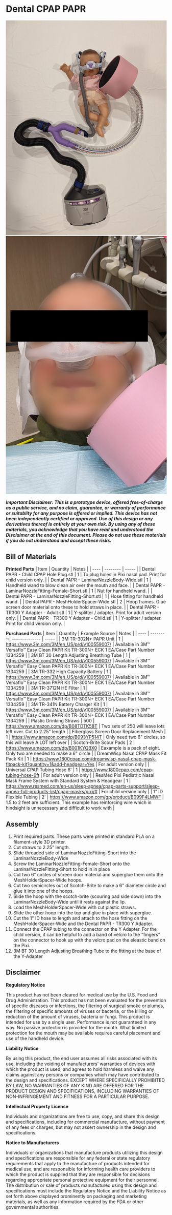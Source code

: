 # Dental CPAP PAPR

![System photo](/assets/dental-papr-system-doll.jpg)
![In use photo photo](/assets/adult-dental-papr-in-use.jpg)

***Important Disclaimer: This is a prototype device, offered free-of-charge as a public service, and no claim, guarantee, or warranty of performance or suitablity for any purpose is offered or implied.  This device has not been independently certified or approved.  Use of this design or any derivatives thereof is entirely at your own risk.  By using any of these materials, you acknowledge that you have read and understood the Disclaimer at the end of this document.  Please do not use these materials if you do not understand and accept these risks.***

## Bill of Materials

**Printed Parts**
| Item | Quantity | Notes |
| ---- | -------- | ----- |
| Dental PAPR - Child CPAP Hole Plug.stl | 1 | To plug holes in Pixi nasal pad. Print for child version only. |
| Dental PAPR - LaminarNozzleBody-Wide.stl | 1 | Handheld wand to blow clean air over the mouth and face. |
| Dental PAPR - LaminarNozzleFitting-Female-Short.stl | 1 | Nut for handheld wand. |
| Dental PAPR - LaminarNozzleFitting-Short.stl | 1 | Hose fitting for handheld wand. |
| Dental PAPR - MeshHolderSpacer-Wide.stl | 2 | Hoop frames. Glue screen door material onto these to hold straws in place. |
| Dental PAPR - TR300 Y Adapter - Adult.stl | 1 | Y-splitter / adapter. Print for adult version only. |
| Dental PAPR - TR300 Y Adapter - Child.stl | 1 | Y-splitter / adapter. Print for child version only. |

**Purchased Parts**
| Item | Quantity | Example Source | Notes |
| ---- | --------:| -------------- | ----- |
| 3M TR-302N+ PAPR Unit | 1 | https://www.3m.com/3M/en_US/p/d/v100559007/ | Available in 3M™ Versaflo™ Easy Clean PAPR Kit TR-300N+ ECK 1 EA/Case Part Number 1334259 |
| 3M BT 30 Length Adjusting Breathing Tube | 1 | https://www.3m.com/3M/en_US/p/d/v100559007/ | Available in 3M™ Versaflo™ Easy Clean PAPR Kit TR-300N+ ECK 1 EA/Case Part Number 1334259 |
| 3M TR-332 High Capacity Battery | 1 | https://www.3m.com/3M/en_US/p/d/v100559007/ | Available in 3M™ Versaflo™ Easy Clean PAPR Kit TR-300N+ ECK 1 EA/Case Part Number 1334259 |
| 3M TR-3712N HE Filter | 1 | https://www.3m.com/3M/en_US/p/d/v100559007/ | Available in 3M™ Versaflo™ Easy Clean PAPR Kit TR-300N+ ECK 1 EA/Case Part Number 1334259 |
| 3M TR-341N Battery Charger Kit | 1 | https://www.3m.com/3M/en_US/p/d/v100559007/ | Available in 3M™ Versaflo™ Easy Clean PAPR Kit TR-300N+ ECK 1 EA/Case Part Number 1334259 |
| Plastic Drinking Straws | 500 | https://www.amazon.com/dp/B08TDTK58T | Two sets of 250 will leave lots left over. Cut to 2.25" length |
| Fiberglass Screen Door Replacement Mesh | 1 | https://www.amazon.com/dp/B093YP514T | Only need two 6" circles, so this will leave A LOT left over |
| Scotch-Brite Scour Pads | 2 | https://www.amazon.com/dp/B001KYQBX0 | Eaxample is a pack of eight. Only two are needed to make a 6" circle |
| DreamWisp Nasal CPAP Mask Fit Pack Kit | 1 | https://www.1800cpap.com/dreamwisp-nasal-cpap-mask-fitpack-kit?quantity=1&add-headgear=Yes | For adult version only |
| Universal CPAP Tubing Hose 6' | 1 | https://www.1800cpap.com/cpap-tubing-hose-6ft | For adult version only |
| ResMed Pixi Pediatric Nasal Mask Frame System with Standard System & Headgear | 1 | https://www.resmed.com/en-us/sleep-apnea/cpap-parts-support/sleep-apnea-full-products-list/cpap-masks/pixi/# | For child version only |
| 1" ID Flexible Tubing | 2' | https://www.amazon.com/gp/product/B099F4LMWF | 1.5 to 2 feet are sufficient. This example has reinforcing wire which in hindsight is unnecessary and difficult to work with |

## Assembly
1. Print required parts. These parts were printed in standard PLA on a filament-style 3D printer.
2. Cut straws to 2.25" length.
3. Slide threaded side of LaminarNozzleFitting-Short into the LaminarNozzleBody-Wide
4. Screw the LaminarNozzleFitting-Female-Short onto the LaminarNozzleFitting-Short to hold in in place
5. Cut two 6" circles of screen door material and superglue them onto the MeshHolderSpacer-Wide hoops.
7. Cut two semicircles out of Scotch-Brite to make a 6" diameter circle and glue it into one of the hoops.
8. Slide the hoop with the scotch-brite (scouring pad side down) into the LaminarNozzleBody-Wide until it rests against the lip.
9. Load the MeshHolderSpacer-Wide with cut plastic straws.
10. Slide the other hoop into the top and glue in place with superglue.
11. Cut the 1" ID hose to length and attach to the hose fitting on the MeshHolderSpacer-Wide and the Dental PAPR - TR300 Y Adapter.
12. Connect the CPAP tubing to the connector on the Y Adapter. For the child version, it can be helpful to add a band of velcro to the "fingers" on the connector to hook up with the velcro pad on the eleastic band on the Pixi.
13. 3M BT 30 Length Adjusting Breathing Tube to the fitting at the base of the Y-Adapter

## Disclaimer
**Regulatory Notice**

This product has not been cleared for medical use by the U.S. Food and Drug Administration. This product has not been evaluated for the prevention of specific diseases or infections, the filtering of surgical smoke or plumes, the filtering of specific amounts of viruses or bacteria, or the killing or reduction of the amount of viruses, bacteria or fungi. This product is intended for use by a single user. Performance is not guaranteed in any way. No passive protection is provided for the mouth. What limited protection for the mouth may be available requires careful placement and use of the handheld device.

**Liability Notice**

By using this product, the end user assumes all risks associated with its use, including the voiding of manufacturers’ warranties of devices with which the product is used, and agrees to hold harmless and waive any claims against any persons or companies which may have contributed to the design and specifications. EXCEPT WHERE SPECIFICALLY PROHIBITED BY LAW, NO WARRANTIES OF ANY KIND ARE OFFERED FOR THE PRODUCT DESIGN AND SPECIFICATIONS, INCLUDING WARRANTIES OF NON-INFRINGEMENT AND FITNESS FOR A PARTICULAR PURPOSE.

**Intellectual Property License**

Individuals and organizations are free to use, copy, and share this design and specifications, including for commercial manufacture, without payment of any fees or charges, but may not assert ownership in the design and specifications.

**Notice to Manufacturers**

Individuals or organizations that manufacture products utilizing this design and specifications are responsible for any federal or state regulatory requirements that apply to the manufacture of products intended for medical use, and are responsible for informing health care providers to which the product is supplied that they are responsible for decisions regarding appropriate personal protective equipment for their personnel. The distribution or sale of products manufactured using this design and specifications must include the Regulatory Notice and the Liability Notice as set forth above displayed prominently on packaging and marketing materials, as well as any information required by the FDA or other governmental authorities.
